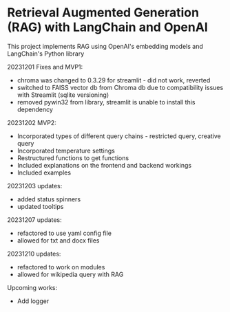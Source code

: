 # Retrieval Augmented Generation (RAG) with LangChain and OpenAI
This project implements RAG using OpenAI's embedding models and LangChain's Python library

20231201 Fixes and MVP1:
- chroma was changed to 0.3.29 for streamlit - did not work, reverted
- switched to FAISS vector db from Chroma db due to compatibility issues with Streamlit (sqlite versioning)
- removed pywin32 from library, streamlit is unable to install this dependency

20231202 MVP2:
- Incorporated types of different query chains - restricted query, creative query
- Incorporated temperature settings
- Restructured functions to get functions
- Included explanations on the frontend and backend workings
- Included examples

20231203 updates:
- added status spinners
- updated tooltips

20231207 updates:
- refactored to use yaml config file
- allowed for txt and docx files

20231210 updates:
- refactored to work on modules
- allowed for wikipedia query with RAG

Upcoming works:
- Add logger